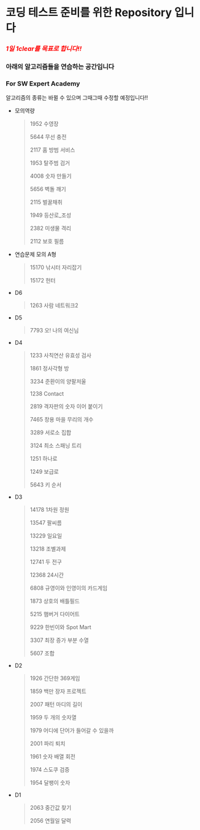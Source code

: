 # 코딩 테스트 준비를 위한 Repository 입니다

### *<span style="color:red">1일 1clear를 목표로 합니다!!</span>*

### 아래의 알고리즘들을 연습하는 공간입니다

### For SW Expert Academy

알고리즘의 종류는 바뀔 수 있으며 그때그때 수정할 예정입니다!!

- 모의역량

  > 1952 수영장
  >
  > 5644 무선 충전
  >
  > 2117 홈 방범 서비스
  >
  > 1953 탈주범 검거
  >
  > 4008 숫자 만들기
  >
  > 5656 벽돌 깨기
  >
  > 2115 벌꿀채취
  >
  > 1949 등산로_조성
  >
  > 2382 미생물 격리
  >
  > 2112 보호 필름
  
- 연습문제 모의 A형

  > 15170 낚시터 자리잡기
  >
  > 15172 헌터
  
- D6

  > 1263 사람 네트워크2
  
- D5

  > 7793 오! 나의 여신님
  
- D4

  > 1233 사칙연산 유효성 검사
  >
  > 1861 정사각형 방
  >
  > 3234 준환이의 양팔저울
  >
  > 1238 Contact
  >
  > 2819 격자판의 숫자 이어 붙이기
  >
  > 7465 창용 마을 무리의 개수
  >
  > 3289 서로소 집합
  >
  > 3124 최소 스패닝 트리
  >
  > 1251 하나로
  >
  > 1249 보급로
  >
  > 5643 키 순서
  
- D3

  > 14178 1차원 정원
  >
  > 13547 팔씨름
  >
  > 13229 일요일
  >
  > 13218 조별과제
  >
  > 12741 두 전구
  >
  > 12368 24시간
  >
  > 6808 규영이와 인영이의 카드게임
  >
  > 1873 상호의 배틀필드
  >
  > 5215 햄버거 다이어트
  >
  > 9229 한빈이와 Spot Mart
  >
  > 3307 최장 증가 부분 수열
  >
  > 5607 조합
  
- D2

  > 1926 간단한 369게임
  >
  > 1859 백만 장자 프로젝트
  >
  > 2007 패턴 마디의 길이
  >
  > 1959 두 개의 숫자열
  >
  > 1979 어디에 단어가 들어갈 수 있을까
  >
  > 2001 파리 퇴치
  >
  > 1961 숫자 배열 회전
  >
  > 1974 스도쿠 검증
  >
  > 1954 달팽이 숫자
  
- D1

  > 2063 중간값 찾기
  >
  > 2056 연월일 달력
